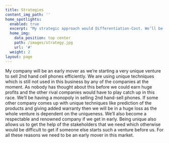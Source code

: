 ```yaml
---
title: Strategies
content_img_path: ''
home_spotlights:
  enabled: true
  excerpt: "My strategic approach would Differentiation-Cost. We’ll be using different innovative ideas to make\r selling of cell phones easier. We’ll be having a good research team to analyze and develop\r algorithms that’ll help estimating the values of cell phones easily which is altogether a different\r approach in the world of selling mobile phones. Our services will be quite cheap and it will also be\r user-friendly"
  home_img:
    data_position: top center
    path: /images/strategy.jpg
    url: '#'
  weight: 2
layout: page
---
```

My company will be an early mover as we’re starting a very unique venture to sell 2nd hand cell
 phones efficiently. We are using unique techniques which is still not used in this business by any of
 the companies at the moment. As nobody has thought about this before we could earn huge profits
 and the other rival companies would have to play catch up in this race. We’ll be having a monopoly
 in selling 2nd hand-sell phones. If some other company comes up with unique techniques like
 prediction of the products and giving added warranty then we will be in a huge loss as the whole
 venture is dependent on the uniqueness. We’ll also become a respectable and renowned company if
 we get in early. Being unique also allows us to get the help of the stakeholders that we need which
 otherwise would be difficult to get if someone else starts such a venture before us. For all these
 reasons we need to be an early mover in this market.

